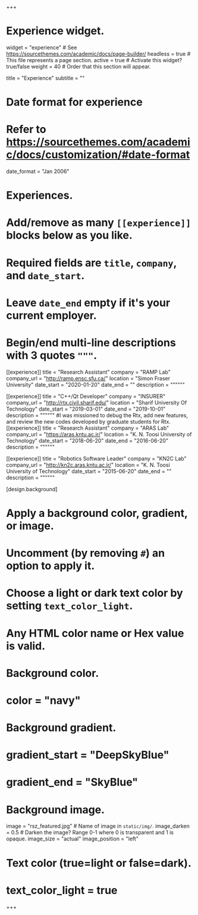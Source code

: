 +++
# Experience widget.
widget = "experience"  # See https://sourcethemes.com/academic/docs/page-builder/
headless = true  # This file represents a page section.
active = true  # Activate this widget? true/false
weight = 40  # Order that this section will appear.

title = "Experience"
subtitle = ""

# Date format for experience
#   Refer to https://sourcethemes.com/academic/docs/customization/#date-format
date_format = "Jan 2006"

# Experiences.
#   Add/remove as many `[[experience]]` blocks below as you like.
#   Required fields are `title`, `company`, and `date_start`.
#   Leave `date_end` empty if it's your current employer.
#   Begin/end multi-line descriptions with 3 quotes `"""`.
[[experience]]
  title = "Research Assistant"
  company = "RAMP Lab"
  company_url = "http://ramp.ensc.sfu.ca/"
  location = "Simon Fraser University"
  date_start = "2020-01-20"
  date_end = ""
  description = """"""


[[experience]]
  title = "C++/Qt Developer"
  company = "INSURER"
  company_url = "http://rtx.civil.sharif.edu/"
  location = "Sharif University Of Technology"
  date_start = "2019-03-01"
  date_end = "2019-10-01"
  description = """"""
#I was missioned to debug the Rtx, add new features, and review the new codes developed by graduate students for Rtx.
[[experience]]
  title = "Research Assistant"
  company = "ARAS Lab"
  company_url = "https://aras.kntu.ac.ir/"
  location = "K. N. Toosi University of Technology"
  date_start = "2018-06-20"
  date_end = "2016-06-20"
  description = """"""

[[experience]]
  title = "Robotics Software Leader"
  company = "KN2C Lab"
  company_url = "http://kn2c.aras.kntu.ac.ir/"
  location = "K. N. Toosi University of Technology"
  date_start = "2015-06-20"
  date_end = ""
  description = """"""

[design.background]
  # Apply a background color, gradient, or image.
  #   Uncomment (by removing `#`) an option to apply it.
  #   Choose a light or dark text color by setting `text_color_light`.
  #   Any HTML color name or Hex value is valid.

  # Background color.
  # color = "navy"

  # Background gradient.
  # gradient_start = "DeepSkyBlue"
  # gradient_end = "SkyBlue"

  # Background image.
  image = "rsz_featured.jpg"  # Name of image in `static/img/`.
  image_darken = 0.5  # Darken the image? Range 0-1 where 0 is transparent and 1 is opaque.
  image_size = "actual"
  image_position = "left"
  # Text color (true=light or false=dark).
  # text_color_light = true  
+++
